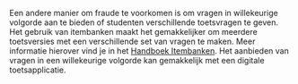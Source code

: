 Een andere manier om fraude te voorkomen is om vragen in willekeurige volgorde aan te bieden of studenten verschillende toetsvragen te geven. Het gebruik van itembanken maakt het gemakkelijker om meerdere toetsversies met een verschillende set van vragen te maken. Meer informatie hierover vind je in het [Handboek Itembanken](https://werkgroep-toetsen-op-afstand.github.io/Handboek-Itembanken/). Het aanbieden van vragen in een willekeurige volgorde kan gemakkelijk met een digitale toetsapplicatie.
